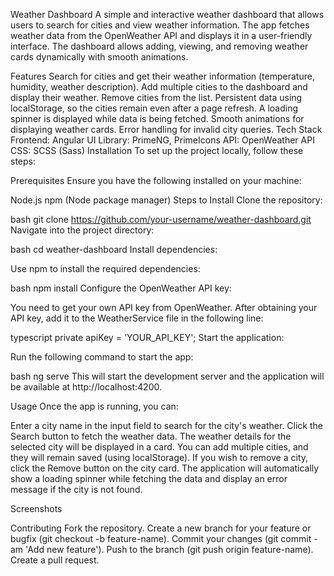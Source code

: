 Weather Dashboard
A simple and interactive weather dashboard that allows users to search for cities and view weather information. The app fetches weather data from the OpenWeather API and displays it in a user-friendly interface. The dashboard allows adding, viewing, and removing weather cards dynamically with smooth animations.

Features
Search for cities and get their weather information (temperature, humidity, weather description).
Add multiple cities to the dashboard and display their weather.
Remove cities from the list.
Persistent data using localStorage, so the cities remain even after a page refresh.
A loading spinner is displayed while data is being fetched.
Smooth animations for displaying weather cards.
Error handling for invalid city queries.
Tech Stack
Frontend: Angular
UI Library: PrimeNG, PrimeIcons
API: OpenWeather API
CSS: SCSS (Sass)
Installation
To set up the project locally, follow these steps:

Prerequisites
Ensure you have the following installed on your machine:

Node.js
npm (Node package manager)
Steps to Install
Clone the repository:

bash
git clone https://github.com/your-username/weather-dashboard.git
Navigate into the project directory:

bash
cd weather-dashboard
Install dependencies:

Use npm to install the required dependencies:

bash
npm install
Configure the OpenWeather API key:

You need to get your own API key from OpenWeather. After obtaining your API key, add it to the WeatherService file in the following line:

typescript
private apiKey = 'YOUR_API_KEY';
Start the application:

Run the following command to start the app:

bash
ng serve
This will start the development server and the application will be available at http://localhost:4200.

Usage
Once the app is running, you can:

Enter a city name in the input field to search for the city's weather.
Click the Search button to fetch the weather data.
The weather details for the selected city will be displayed in a card.
You can add multiple cities, and they will remain saved (using localStorage).
If you wish to remove a city, click the Remove button on the city card.
The application will automatically show a loading spinner while fetching the data and display an error message if the city is not found.

Screenshots

Contributing
Fork the repository.
Create a new branch for your feature or bugfix (git checkout -b feature-name).
Commit your changes (git commit -am 'Add new feature').
Push to the branch (git push origin feature-name).
Create a pull request.

